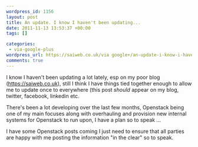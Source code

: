 ```yaml
--- 
wordpress_id: 1156
layout: post
title: An update. I know I haven't been updating...
date: 2011-11-13 13:53:37 +00:00
tags: []

categories: 
 - via-google-plus
wordpress_url: https://saiweb.co.uk/via google+/an-update-i-know-i-havent-been-updating
comments: true
---
```

I know I haven't been updating a lot lately, esp on my poor blog (<a href="https://saiweb.co.uk/">https://saiweb.co.uk</a>), still I think I have things tied together enough to allow me to update once to everywhere (this post <em>should</em> appear on my blog, twitter, facebook, linkedin etc.

There's been a lot developing over the last few months, Openstack being one of my main focuses along with overhauling and provision new internal systems for Openstack to run upon, I have a plan so to speak ...

I have some Openstack posts coming I just need to ensure that all parties are happy with me posting the information "in the clear" so to speak.
